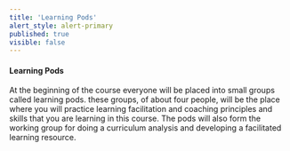 ```yaml
---
title: 'Learning Pods'
alert_style: alert-primary
published: true
visible: false
---
```


#### Learning Pods

At the beginning of the course everyone will be placed into small groups called learning pods. these groups, of about four people, will be the place where you will practice learning facilitation and coaching principles and skills that you are learning in this course. The pods will also form the working group for doing a curriculum analysis and developing a facilitated learning resource.
